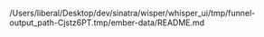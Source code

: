 /Users/liberal/Desktop/dev/sinatra/wisper/whisper_ui/tmp/funnel-output_path-Cjstz6PT.tmp/ember-data/README.md